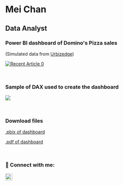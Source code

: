 <h1>Mei Chan</h1>
<h2>Data Analyst</h2>
<!-- <h2>👨‍💻 Projects:</h2> -->
  
<!-- Power BI dashboard -->
<h3> Power BI dashboard of Domino's Pizza sales </h3>

(Simulated data from <a href="https://urbizedge.com/sample-power-bi-project-on-analysing-sales-data-by-branch-product-and-target/">Urbizedge</a>)

<p dir="auto"><a href="https://app.powerbi.com/view?r=eyJrIjoiNjM4NzRlY2YtMjJiNy00Nzk3LWJmOGItZGEzYjA4ODMxZWRkIiwidCI6IjgxZTVmNjI2LTVlZTQtNDdkYS1hNzhhLTdiMzI1OThhNzU5YSJ9" rel="nofollow"><img src="https://github.com/meic100/Dominos-Pizza/assets/169346776/d52efa7c-696b-443a-b729-b9137fc60464" alt="Recent Article 0" data-canonical-src="https://app.powerbi.com/view?r=eyJrIjoiNjM4NzRlY2YtMjJiNy00Nzk3LWJmOGItZGEzYjA4ODMxZWRkIiwidCI6IjgxZTVmNjI2LTVlZTQtNDdkYS1hNzhhLTdiMzI1OThhNzU5YSJ9" style="max-width: 100%;"></a>
</p>

<br>
<!-- DAX used in Power BI dashboard -->
<h3> Sample of DAX used to create the dashboard </h3>
<p dir="auto"><img src="https://github.com/meic100/Dominos-Pizza/assets/169346776/491cd0ab-830b-4934-b2a3-89f4f5dc0fe7" style="max-width: 50%;">
</p>

<br>

<!-- Downloadable files -->
<h3> Download files </h3>

<!-- .pbix file to produce Power BI dashboard stored in repository meic100/Dominos-Pizza -->
[.pbix of dashboard ](https://github.com/meic100/Dominos-Pizza/blob/600c83d81b4e3e6eb68449039cf6f0dbb4c6a7fe/Domino's%20Pizza%20sales.pbix)
<br>
<!-- .pdf file of Power BI dashboard stored in repository meic100/Dominos-Pizza -->
[.pdf of dashboard](https://github.com/meic100/Dominos-Pizza/blob/600c83d81b4e3e6eb68449039cf6f0dbb4c6a7fe/Domino's%20Pizza%20sales.pdf)

<br>

<h3> 🤳 Connect with me:</h3>

[<img align="left" alt="MeiChan | LinkedIn" width="22px" src="https://cdn.jsdelivr.net/npm/simple-icons@v3/icons/linkedin.svg" />][linkedin]

[linkedin]: https://www.linkedin.com/in/meic100


<!--
### Hi there 👋
-->
<!--
**meic100/meic100** is a ✨ _special_ ✨ repository because its `README.md` (this file) appears on your GitHub profile.

Here are some ideas to get you started:

- 🔭 I’m currently working on ...
- 🌱 I’m currently learning ...
- 👯 I’m looking to collaborate on ...
- 🤔 I’m looking for help with ...
- 💬 Ask me about ...
- 📫 How to reach me: ...
- 😄 Pronouns: ...
- ⚡ Fun fact: ...
-->
